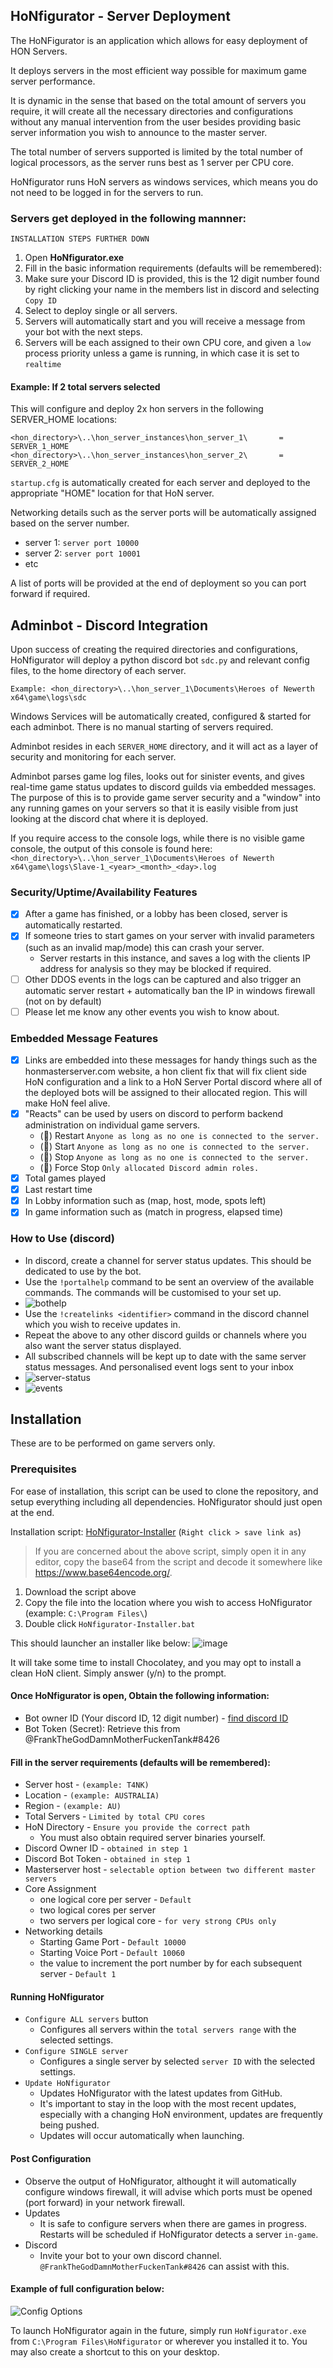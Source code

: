 ## HoNfigurator - Server Deployment

The HoNFigurator is an application which allows for easy deployment of HON Servers.

It deploys servers in the most efficient way possible for maximum game server performance.

It is dynamic in the sense that based on the total amount of servers you require, it will create all the necessary directories and configurations without any manual intervention from the user besides providing basic server information you wish to announce to the master server.

The total number of servers supported is limited by the total number of logical processors, as the server runs best as 1 server per CPU core.

HoNfigurator runs HoN servers as windows services, which means you do not need to be logged in for the servers to run.

### Servers get deployed in the following mannner:
``INSTALLATION STEPS FURTHER DOWN``
1. Open **HoNfigurator.exe**
2. Fill in the basic information requirements (defaults will be remembered):
3. Make sure your Discord ID is provided, this is the 12 digit number found by right clicking your name in the members list in discord and selecting ``Copy ID``
4. Select to deploy single or all servers.
5. Servers will automatically start and you will receive a message from your bot with the next steps.
6. Servers will be each assigned to their own CPU core, and given a ``low`` process priority unless a game is running, in which case it is set to ``realtime``

#### Example: If 2 total servers selected
This will configure and deploy 2x hon servers in the following SERVER_HOME locations: 
```
<hon_directory>\..\hon_server_instances\hon_server_1\		= SERVER_1_HOME
<hon_directory>\..\hon_server_instances\hon_server_2\		= SERVER_2_HOME
```
``startup.cfg`` is automatically created for each server and deployed to the appropriate "HOME" location for that HoN server.

Networking details such as the server ports will be automatically assigned based on the server number.

- server 1: ``server port 10000``
- server 2: ``server port 10001``
- etc

A list of ports will be provided at the end of deployment so you can port forward if required.

## Adminbot - Discord Integration
Upon success of creating the required directories and configurations, HoNfigurator will deploy a python discord bot ``sdc.py`` and relevant config files, to the home directory of each server.

```Example: <hon_directory>\..\hon_server_1\Documents\Heroes of Newerth x64\game\logs\sdc```

Windows Services will be automatically created, configured & started for each adminbot. There is no manual starting of servers required.

Adminbot resides in each ``SERVER_HOME`` directory, and it will act as a layer of security and monitoring for each server.

Adminbot parses game log files, looks out for sinister events, and gives real-time game status updates to discord guilds via embedded messages. The purpose of this is to provide game server security and a "window" into any running games on your servers so that it is easily visible from just looking at the discord chat where it is deployed.

If you require access to the console logs, while there is no visible game console, the output of this console is found here:
```<hon_directory>\..\hon_server_1\Documents\Heroes of Newerth x64\game\logs\Slave-1_<year>_<month>_<day>.log```

### Security/Uptime/Availability Features
- [x] After a game has finished, or a lobby has been closed, server is automatically restarted.
- [x] If someone tries to start games on your server with invalid parameters (such as an invalid map/mode) this can crash your server.
	- Server restarts in this instance, and saves a log with the clients IP address for analysis so they may be blocked if required.
- [ ] Other DDOS events in the logs can be captured and also trigger an automatic server restart + automatically ban the IP in windows firewall (not on by default)
- [ ] Please let me know any other events you wish to know about.

### Embedded Message Features
- [x] Links are embedded into these messages for handy things such as the honmasterserver.com website, a hon client fix that will fix client side HoN configuration and a link to a HoN Server Portal discord where all of the deployed bots will be assigned to their allocated region. This will make HoN feel alive.
- [x] "Reacts" can be used by users on discord to perform backend administration on individual game servers.
	- (🔁) Restart 		``Anyone as long as no one is connected to the server.``
	- (🔼) Start		``Anyone as long as no one is connected to the server.``
	- (🔽) Stop 		``Anyone as long as no one is connected to the server.``
	- (🛑) Force Stop	``Only allocated Discord admin roles.``
- [x] Total games played
- [x] Last restart time
- [x] In Lobby information such as (map, host, mode, spots left)
- [x] In game information such as (match in progress, elapsed time)

### How to Use (discord)
- In discord, create a channel for server status updates. This should be dedicated to use by the bot.
- Use the ``!portalhelp`` command to be sent an overview of the available commands. The commands will be customised to your set up.
- ![bothelp](https://user-images.githubusercontent.com/82205454/183851795-3bad4f0b-dca9-496f-96c3-8719dabb873e.png)
- Use the ``!createlinks <identifier>`` command  in the discord channel which you wish to receive updates in.
- Repeat the above to any other discord guilds or channels where you also want the server status displayed.
- All subscribed channels will be kept up to date with the same server status messages. And personalised event logs sent to your inbox
- ![server-status](https://user-images.githubusercontent.com/82205454/184099721-7ae4bf14-1769-46cd-8258-5f60bf93dce3.png)
- ![events](https://user-images.githubusercontent.com/82205454/184092512-5f141db7-627e-4851-a0cf-35a5ee7b4056.png)

## Installation
These are to be performed on game servers only.

### Prerequisites
For ease of installation, this script can be used to clone the repository, and setup everything including all dependencies.
HoNfigurator should just open at the end.

Installation script: [HoNfigurator-Installer](https://raw.githubusercontent.com/frankthetank001/HoNfigurator/main/utilities/honfigurator-installer.bat) (``Right click > save link as``)
>If you are concerned about the above script, simply open it in any editor, copy the base64 from the script and decode it somewhere like https://www.base64encode.org/.
1. Download the script above
2. Copy the file into the location where you wish to access HoNfigurator (example: ``C:\Program Files\``)
3. Double click ``HoNfigurator-Installer.bat``

This should launcher an installer like below:
![image](https://user-images.githubusercontent.com/82205454/187016190-3192a4be-b35f-48ee-992e-819db303a778.png)

It will take some time to install Chocolatey, and you may opt to install a clean HoN client.
Simply answer (y/n) to the prompt.

#### Once HoNfigurator is open, Obtain the following information:
- Bot owner ID (Your discord ID, 12 digit number) - [find discord ID](https://techswift.org/2020/04/22/how-to-find-your-user-id-on-discord/#:~:text=In%20any%20Discord%20server%2C%20click,to%20see%20your%20User%20ID.)
- Bot Token (Secret): Retrieve this from @FrankTheGodDamnMotherFuckenTank#8426

#### Fill in the server requirements (defaults will be remembered):
- Server host - ``(example: T4NK)``
- Location - ``(example: AUSTRALIA)``
- Region - ``(example: AU)``
- Total Servers  - ``Limited by total CPU cores``
- HoN Directory - ``Ensure you provide the correct path``
	- You must also obtain required server binaries yourself.
- Discord Owner ID - ``obtained in step 1``
- Discord Bot Token - ``obtained in step 1``
- Masterserver host - ``selectable option between two different master servers``
- Core Assignment
	- one logical core per server - ``Default``
	- two logical cores per server
	- two servers per logical core - ``for very strong CPUs only``
- Networking details
	- Starting Game Port - ``Default 10000``
	- Starting Voice Port - ``Default 10060``
	- the value to increment the port number by for each subsequent server - ``Default 1``

#### Running HoNfigurator
- ``Configure ALL servers`` button
	- Configures all servers within the ``total servers range`` with the selected settings.
- ``Configure SINGLE server``
	- Configures a single server by selected ``server ID`` with the selected settings.
- ``Update HoNfigurator``
	- Updates HoNfigurator with the latest updates from GitHub.
	- It's important to stay in the loop with the most recent updates, especially with a changing HoN environment, updates are frequently being pushed.
	- Updates will occur automatically when launching.

#### Post Configuration
- Observe the output of HoNfigurator, althought it will automatically configure windows firewall, it will advise which ports must be opened (port forward) in your network firewall.
- Updates
	- It is safe to configure servers when there are games in progress. Restarts will be scheduled if HoNfigurator detects a server ``in-game``.
- Discord
	- Invite your bot to your own discord channel. ``@FrankTheGodDamnMotherFuckenTank#8426`` can assist with this.

#### Example of full configuration below:
![Config Options](https://user-images.githubusercontent.com/82205454/187016509-54870053-4eee-483e-86ec-d3bf31904c6d.png)

To launch HoNfigurator again in the future, simply run ``HoNfigurator.exe`` from ``C:\Program Files\HoNfigurator`` or wherever you installed it to.
You may also create a shortcut to this on your desktop.
